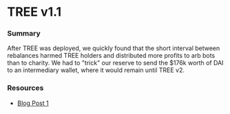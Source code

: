 # TREE v1.1

### Summary
After TREE was deployed, we quickly found that the short interval between rebalances harmed TREE holders and distributed more profits to arb bots than to charity. We had to "trick" our reserve to send the $176k worth of DAI to an intermediary wallet, where it would remain until TREE v2.

### Resources
* [Blog Post 1](TODO:link)